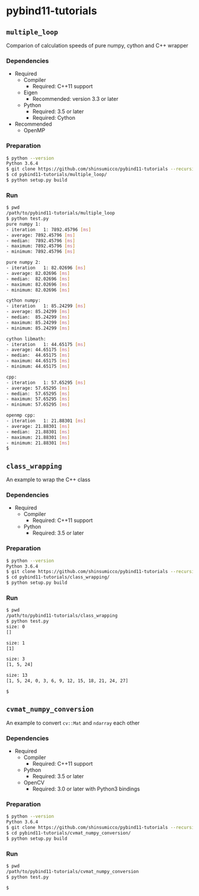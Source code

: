 # pybind11-tutorials

## `multiple_loop`

Comparion of calculation speeds of pure numpy, cython and C++ wrapper

### Dependencies

- Required
    - Compiler
        - Required: C++11 support
    - Eigen
        - Recommended: version 3.3 or later
    - Python
        - Required: 3.5 or later
        - Required: Cython
- Recommended
    - OpenMP

 ### Preparation

 ```bash
$ python --version
Python 3.6.4
$ git clone https://github.com/shinsumicco/pybind11-tutorials --recursive
$ cd pybind11-tutorials/multiple_loop/
$ python setup.py build
 ```

### Run

```bash
$ pwd
/path/to/pybind11-tutorials/multiple_loop
$ python test.py
pure numpy 1:
- iteration   1: 7892.45796 [ms]
- average: 7892.45796 [ms]
- median:  7892.45796 [ms]
- maximum: 7892.45796 [ms]
- minimum: 7892.45796 [ms]

pure numpy 2:
- iteration   1: 82.02696 [ms]
- average: 82.02696 [ms]
- median:  82.02696 [ms]
- maximum: 82.02696 [ms]
- minimum: 82.02696 [ms]

cython numpy:
- iteration   1: 85.24299 [ms]
- average: 85.24299 [ms]
- median:  85.24299 [ms]
- maximum: 85.24299 [ms]
- minimum: 85.24299 [ms]

cython libmath:
- iteration   1: 44.65175 [ms]
- average: 44.65175 [ms]
- median:  44.65175 [ms]
- maximum: 44.65175 [ms]
- minimum: 44.65175 [ms]

cpp:
- iteration   1: 57.65295 [ms]
- average: 57.65295 [ms]
- median:  57.65295 [ms]
- maximum: 57.65295 [ms]
- minimum: 57.65295 [ms]

openmp cpp:
- iteration   1: 21.88301 [ms]
- average: 21.88301 [ms]
- median:  21.88301 [ms]
- maximum: 21.88301 [ms]
- minimum: 21.88301 [ms]
$
```

## `class_wrapping`

An example to wrap the C++ class

### Dependencies

- Required
    - Compiler
        - Required: C++11 support
    - Python
        - Required: 3.5 or later

### Preparation

 ```bash
$ python --version
Python 3.6.4
$ git clone https://github.com/shinsumicco/pybind11-tutorials --recursive
$ cd pybind11-tutorials/class_wrapping/
$ python setup.py build
 ```

### Run

```bash
$ pwd
/path/to/pybind11-tutorials/class_wrapping
$ python test.py
size: 0
[]

size: 1
[1]

size: 3
[1, 5, 24]

size: 13
[1, 5, 24, 0, 3, 6, 9, 12, 15, 18, 21, 24, 27]

$
```

## `cvmat_numpy_conversion`

An example to convert `cv::Mat` and `ndarray` each other

### Dependencies

- Required
    - Compiler
        - Required: C++11 support
    - Python
        - Required: 3.5 or later
    - OpenCV
        - Required: 3.0 or later with Python3 bindings

### Preparation

 ```bash
$ python --version
Python 3.6.4
$ git clone https://github.com/shinsumicco/pybind11-tutorials --recursive
$ cd pybind11-tutorials/cvmat_numpy_conversion/
$ python setup.py build
 ```

### Run

```bash
$ pwd
/path/to/pybind11-tutorials/cvmat_numpy_conversion
$ python test.py

$
```
